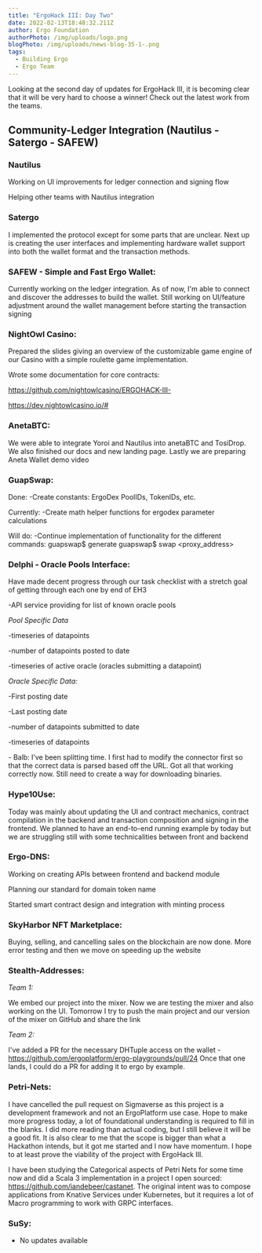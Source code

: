 ```yaml
---
title: "ErgoHack III: Day Two"
date: 2022-02-13T18:48:32.211Z
author: Ergo Foundation
authorPhoto: /img/uploads/logo.png
blogPhoto: /img/uploads/news-blog-35-1-.png
tags:
  - Building Ergo
  - Ergo Team
---
```

<!--StartFragment-->

Looking at the second day of updates for ErgoHack III, it is becoming clear that it will be very hard to choose a winner! Check out the latest work from the teams.

## Community-Ledger Integration (Nautilus - Satergo - SAFEW)

### Nautilus

Working on UI improvements for ledger connection and signing flow

Helping other teams with Nautilus integration

### Satergo

I implemented the protocol except for some parts that are unclear. Next up is creating the user interfaces and implementing hardware wallet support into both the wallet format and the transaction methods.

### SAFEW - Simple and Fast Ergo Wallet:

Currently working on the ledger integration. As of now, I'm able to connect and discover the addresses to build the wallet. Still working on UI/feature adjustment around the wallet management before starting the transaction signing

### NightOwl Casino:

Prepared the slides giving an overview of the customizable game engine of our Casino with a simple roulette game implementation.

Wrote some documentation for core contracts:

<https://github.com/nightowlcasino/ERGOHACK-III->

<https://dev.nightowlcasino.io/#> 

### AnetaBTC:

We were able to integrate Yoroi and Nautilus into anetaBTC and TosiDrop. We also finished our docs and new landing page. Lastly we are preparing Aneta Wallet demo video

### GuapSwap:

Done: -Create constants: ErgoDex PoolIDs, TokenIDs, etc. 

Currently: -Create math helper functions for ergodex parameter calculations 

Will do: -Continue implementation of functionality for the different commands: guapswap$ generate guapswap$ swap <proxy_address> 

### Delphi - Oracle Pools Interface:

Have made decent progress through our task checklist with a stretch goal of getting through each one by end of EH3 

\-API service providing for list of known oracle pools

*Pool Specific Data*

\-timeseries of datapoints

\-number of datapoints posted to date

\-timeseries of active oracle (oracles submitting a datapoint)

*Oracle Specific Data:*

\-First posting date

\-Last posting date

\-number of datapoints submitted to date

\-timeseries of datapoints

\- Balb: I’ve been splitting time. I first had to modify the connector first so that the correct data is parsed based off the URL. Got all that working correctly now. Still need to create a way for downloading binaries.

### Hype10Use: 

Today was mainly about updating the UI and contract mechanics, contract compilation in the backend and transaction composition and signing in the frontend. We planned to have an end-to-end running example by today but we are struggling still with some technicalities between front and backend

### Ergo-DNS: 

Working on creating APIs between frontend and backend module

Planning our standard for domain token name

Started smart contract design and integration with minting process

### SkyHarbor NFT Marketplace:

Buying, selling, and cancelling sales on the blockchain are now done. More error testing and then we move on speeding up the website

### Stealth-Addresses:

*Team 1:*

We embed our project into the mixer. Now we are testing the mixer and also working on the UI. Tomorrow I try to push the main project and our version of the mixer on GitHub and share the link

*Team 2:*

I've added a PR for the necessary DHTuple access on the wallet - <https://github.com/ergoplatform/ergo-playgrounds/pull/24> Once that one lands, I could do a PR for adding it to ergo by example.

### Petri-Nets:

I have cancelled the pull request on Sigmaverse as this project is a development framework and not an ErgoPlatform use case. Hope to make more progress today, a lot of foundational understanding is required to fill in the blanks. I did more reading than actual coding, but I still believe it will be a good fit. It is also clear to me that the scope is bigger than what a Hackathon intends, but it got me started and I now have momentum. I hope to at least prove the viability of the project with ErgoHack III.

I have been studying the Categorical aspects of Petri Nets for some time now and did a Scala 3 implementation in a project I open sourced: <https://github.com/iandebeer/castanet>. The original intent was to compose applications from Knative Services under Kubernetes, but it requires a lot of Macro programming to work with GRPC interfaces.

### SuSy:

* No updates available

<!--EndFragment-->